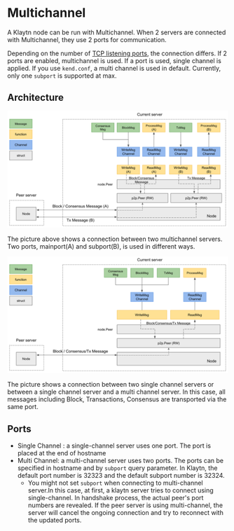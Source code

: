 # Multichannel <a id="multichannel"></a>

A Klaytn node can be run with Multichannel.
When 2 servers are connected with Multichannel, they use 2 ports for communication.

Depending on the number of [TCP listening ports](./kni.md), the connection differs. If 2 ports are enabled, multichannel is used. If a port is used, single channel is applied.
If you use `kend.conf`, a multi channel is used in default.
Currently, only one `subport` is supported at max.

## Architecture <a id="multichannel-architecture"></a>

![Multichannel server](../images/multichannel.png)

The picture above shows a connection between two multichannel servers.
Two ports, mainport(A) and subport(B), is used in different ways.

![Singlechannel server](../images/singlechannel.png)

The picture shows a connection between two single channel servers or between a single channel server and a multi channel server.
In this case, all messages including Block, Transactions, Consensus are transported via the same port.

## Ports  <a id="multichannel-port"></a>

* Single Channel : a single-channel server uses one port. The port is placed at the end of hostname
* Multi Channel: a multi-channel server uses two ports. The ports can be specified in hostname and by `subport` query parameter. In Klaytn, the default port number is 32323 and the default subport number is 32324.
    * You might not set `subport` when connecting to multi-channel server.In this case, at first, a klaytn server tries to connect using single-channel. In handshake process, the actual peer's port numbers are revealed. If the peer server is using multi-channel, the server will cancel the ongoing connection and try to reconnect with the updated ports.
    